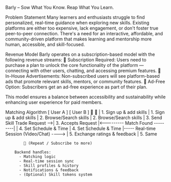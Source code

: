 Barly – Sow What You Know. Reap What You Learn.
 
Problem Statement
Many learners and enthusiasts struggle to find personalized, real-time guidance when exploring new skills. Existing platforms are either too expensive, lack engagement, or don't foster true peer-to-peer connection. There's a need for an interactive, affordable, and community-driven platform that makes learning and mentorship more human, accessible, and skill-focused.

Revenue Model
Barly operates on a subscription-based model with the following revenue streams:
🔐 Subscription Required: Users need to purchase a plan to unlock the core functionality of the platform — connecting with other users, chatting, and accessing premium features.
📢 In-House Advertisements: Non-subscribed users will see platform-based ads that promote relevant skills, mentors, or community features.
🚫 Ad-Free Option: Subscribers get an ad-free experience as part of their plan.

This model ensures a balance between accessibility and sustainability while enhancing user experience for paid members.

Matching Algorithm
[ User A ]                         [ User B ]
   👩                                 👨
   | 1. Sign up & add skills         | 1. Sign up & add skills
   | 2. Browse/Search skills         | 2. Browse/Search skills
   | 3. Send Skill Trade Request -->| 3. Accepts Request
   |<--------- Match Found ---------|
   | 4. Set Schedule & Time         | 4. Set Schedule & Time
   |----- Real-time Session (Video/Chat) ---->
   | 5. Exchange ratings & feedback | 5. Same

            🔁 (Repeat / Subscribe to more)

        Backend handles:
          - Matching logic
          - Real-time session sync
          - Skill profiles & history
          - Notifications & feedback
          - (Optional) Skill tokens system
